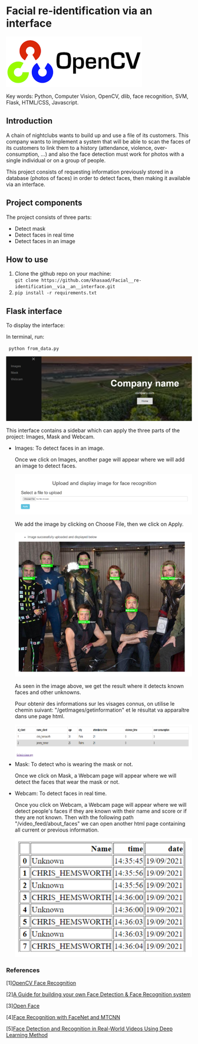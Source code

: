 <h1>Facial re-identification via an interface</h1>
<img src='https://github.com/khasaad/Facial__re-identification__via__an__interface/blob/master/Images_git/opencv.png'>

Key words: Python, Computer Vision, OpenCV, dlib, face recognition, SVM, Flask, HTML/CSS, Javascript.

<h2>Introduction</h2>
<p>A chain of nightclubs wants to build up and use a file of its customers. This company wants to implement a system that will be able to scan the faces of its customers to link them to a history (attendance, violence, over-consumption, ...) and also the face detection must work for photos with a single individual or on a group of people.</p>
<p>This project consists of requesting information previously stored in a database (photos of faces) in order to detect faces, then making it available via an interface.</p>

<h2>Project components</h2>
<p>The project consists of three parts:</p>
<ul>
  <li>Detect mask</li>
  <li>Detect faces in real time</li>
  <li>Detect faces in an image</li>
</ul>

<h2>How to use</h2>
<ol>
  <li>Clone the github repo on your machine:<br><code>git clone https://github.com/khasaad/Facial__re-identification__via__an__interface.git</code></li>
  <li><code>pip install -r requirements.txt</code></li>
</ol>

<h2>Flask interface</h2>

<p>To display the interface:</p>
<p>In terminal, run:</p>

 <code> python from_data.py</code>

<p></p>
<img src='https://github.com/khasaad/Facial__re-identification__via__an__interface/blob/master/Images_git/g1.PNG'>

<p>This interface contains a sidebar which can apply the three parts of the project: Images, Mask and Webcam.</p>

<ul>
  <li>Images: To detect faces in an image.</li>
  <p>Once we click on Images, another page will appear where we will add an image to detect faces.</p>
  <img src='https://github.com/khasaad/Facial__re-identification__via__an__interface/blob/master/Images_git/g2.PNG'>
  <p>We add the image by clicking on Choose File, then we click on Apply.</p>
  <img src='https://github.com/khasaad/Facial__re-identification__via__an__interface/blob/master/Images_git/g3.PNG'>
  <p>As seen in the image above, we get the result where it detects known faces and other unknowns.</p>
  <p>Pour obtenir des informations sur les visages connus, on utilise le chemin suivant: "/getImages/getinformation" et le résultat va apparaître dans une page html.</p>
  <img src='https://github.com/khasaad/Facial__re-identification__via__an__interface/blob/master/Images_git/g4.PNG'>
  <li>Mask: To detect who is wearing the mask or not.</li>
  <p>Once we click on Mask, a Webcam page will appear where we will detect the faces that wear the mask or not.</p>
  <li>Webcam: To detect faces in real time.</li>
  <p>Once you click on Webcam, a Webcam page will appear where we will detect people's faces if they are known with their name and score or if they are not known. Then with the    following path "/video_feed/about_faces" we can open another html page containing all current or previous information.</p>
  <img src='https://github.com/khasaad/Facial__re-identification__via__an__interface/blob/master/Images_git/g5.PNG'>
</ul>

<h3>References</h3>
<p>[1]<a href="https://www.pyimagesearch.com/2018/09/24/opencv-face-recognition/" target="_blank">OpenCV Face Recognition</a></p>
<p>[2]<a href="https://intellica-ai.medium.com/a-guide-for-building-your-own-face-detection-recognition-system-910560fe3eb7" target="_blank">A Guide for building your own Face Detection & Face Recognition system</a></p>
<p>[3]<a href="https://cmusatyalab.github.io/openface/" target="_blank">Open Face</a></p>
<p>[4]<a href="https://arsfutura.com/magazine/face-recognition-with-facenet-and-mtcnn/" target="_blank">Face Recognition with FaceNet and MTCNN</a></p>
<p>[5]<a href="https://ghaliahmed.wordpress.com/2018/10/13/abstract/" target="_blank">Face Detection and Recognition in Real-World Videos Using Deep Learning Method</a></p>
 
